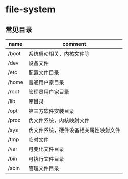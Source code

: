 # file-system

## 常见目录
name|comment
--|--
/boot| 系统启动相关，内核文件等
/dev| 设备文件
/etc| 配置文件目录
/home| 普通用户家目录
/root| 管理员用户家目录
/lib| 库目录
/opt| 第三方软件安装目录
/proc| 伪文件系统，内核映射文件 
/sys| 伪文件系统，硬件设备相关属性映射文件
/tmp| 临时文件
/var| 可变化文件目录
/bin| 可执行文件目录
/sbin| 管理文件目录
